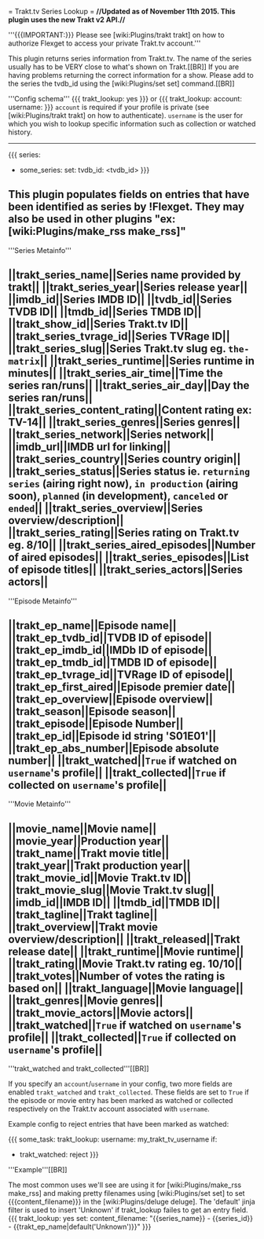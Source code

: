 = Trakt.tv Series Lookup =
**//Updated as of November 11th 2015. This plugin uses the new Trakt v2 API.//**

'''{{{IMPORTANT:}}} Please see [wiki:Plugins/trakt trakt] on how to authorize Flexget to access your private Trakt.tv account.'''

This plugin returns series information from Trakt.tv. The name of the series usually has to be VERY close to what's shown on Trakt.[[BR]]
If you are having problems returning the correct information for a show. Please add to the series the tvdb_id using the [wiki:Plugins/set set] command.[[BR]]

'''Config schema'''
{{{
trakt_lookup: yes
}}}
or
{{{
trakt_lookup:
   account: <flexget account name>
   username: <trakt username>
}}}
`account` is required if your profile is private (see [wiki:Plugins/trakt trakt] on how to authenticate). `username` is the user for which you wish to lookup specific information such as collection or watched history.

----

{{{
series:
  - some_series:
      set:
        tvdb_id: <tvdb_id>
}}}

This plugin populates fields on entries that have been identified as series by !Flexget. They may also be used in other plugins "ex:[wiki:Plugins/make_rss make_rss]"
----
'''Series Metainfo'''

||trakt_series_name||Series name provided by trakt||
||trakt_series_year||Series release year||
||imdb_id||Series IMDB ID||
||tvdb_id||Series TVDB ID||
||tmdb_id||Series TMDB ID||
||trakt_show_id||Series Trakt.tv ID||
||trakt_series_tvrage_id||Series TVRage ID||
||trakt_series_slug||Series Trakt.tv slug eg. `the-matrix`||
||trakt_series_runtime||Series runtime in minutes||
||trakt_series_air_time||Time the series ran/runs||
||trakt_series_air_day||Day the series ran/runs||
||trakt_series_content_rating||Content rating ex: TV-14||
||trakt_series_genres||Series genres||
||trakt_series_network||Series network||
||imdb_url||IMDB url for linking||
||trakt_series_country||Series country origin||
||trakt_series_status||Series status ie. `returning series` (airing right now), `in production` (airing soon), `planned` (in development), `canceled` or `ended`||
||trakt_series_overview||Series overview/description||
||trakt_series_rating||Series rating on Trakt.tv eg. 8/10||
||trakt_series_aired_episodes||Number of aired episodes||
||trakt_series_episodes||List of episode titles||
||trakt_series_actors||Series actors||
----
'''Episode Metainfo'''

||trakt_ep_name||Episode name||
||trakt_ep_tvdb_id||TVDB ID of episode||
||trakt_ep_imdb_id||IMDb ID of episode||
||trakt_ep_tmdb_id||TMDB ID of episode||
||trakt_ep_tvrage_id||TVRage ID of episode||
||trakt_ep_first_aired||Episode premier date||
||trakt_ep_overview||Episode overview||
||trakt_season||Episode season||
||trakt_episode||Episode Number||
||trakt_ep_id||Episode id string 'S01E01'||
||trakt_ep_abs_number||Episode absolute number||
||trakt_watched||`True` if watched on `username`'s profile||
||trakt_collected||`True` if collected on `username`'s profile||
----
'''Movie Metainfo'''

||movie_name||Movie name||
||movie_year||Production year||
||trakt_name||Trakt movie title||
||trakt_year||Trakt production year||
||trakt_movie_id||Movie Trakt.tv ID||
||trakt_movie_slug||Movie Trakt.tv slug||
||imdb_id||IMDB ID||
||tmdb_id||TMDB ID||
||trakt_tagline||Trakt tagline||
||trakt_overview||Trakt movie overview/description||
||trakt_released||Trakt release date||
||trakt_runtime||Movie runtime||
||trakt_rating||Movie Trakt.tv rating eg. 10/10||
||trakt_votes||Number of votes the rating is based on||
||trakt_language||Movie language||
||trakt_genres||Movie genres||
||trakt_movie_actors||Movie actors||
||trakt_watched||`True` if watched on `username`'s profile||
||trakt_collected||`True` if collected on `username`'s profile||
----
'''trakt_watched and trakt_collected'''[[BR]]

If you specify an `account`/`username` in your config, two more fields are enabled `trakt_watched` and `trakt_collected`. These fields are set to `True` if the episode or movie entry has been marked as watched or collected respectively on the Trakt.tv account associated with `username`.

Example config to reject entries that have been marked as watched:

{{{
some_task:
  trakt_lookup:
    username: my_trakt_tv_username
  if:
   - trakt_watched: reject
}}}

'''Example'''[[BR]]

The most common uses we'll see are using it for [wiki:Plugins/make_rss make_rss] and making pretty filenames using [wiki:Plugins/set set] to set {{{content_filename}}} in the [wiki:Plugins/deluge deluge]. The 'default' jinja filter is used to insert 'Unknown' if trakt_lookup failes to get an entry field.
{{{
trakt_lookup: yes
set:
  content_filename: "{{series_name}} - {{series_id}} - {{trakt_ep_name|default('Unknown')}}"
}}}